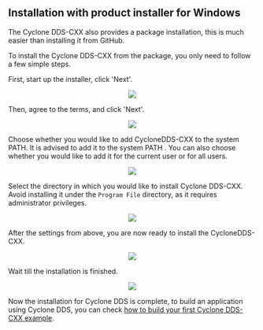 ## Installation with product installer for Windows

The Cyclone DDS-CXX also provides a package installation, this is much easier than installing it from GitHub.

To install the Cyclone DDS-CXX from the package, you only need to follow a few simple steps.

First, start up the installer, click 'Next'.

<div align=center> <img src="figs/5.5-1.png"></div>

Then, agree to the terms, and click 'Next'.

<div align=center> <img src="figs/5.5-2.png"></div>

Choose whether you would like to add CycloneDDS-CXX to the system PATH. It is advised to add it to the system PATH . You can also choose whether you would like to add it for the current user or for all users.

<div align=center> <img src="figs/5.5-3.png"></div>

Select the directory in which you would like to install Cyclone DDS-CXX. Avoid installing it under the `Program File` directory, as it requires administrator privileges.

<div align=center> <img src="figs/5.5-4.png"></div>

After the settings from above, you are now ready to install the CycloneDDS-CXX.

<div align=center> <img src="figs/5.5-5.png"></div>

Wait till the installation is finished.

<div align=center> <img src="figs/5.5-6.png"></div>

Now the installation for Cyclone DDS is complete, to build an application using Cyclone DDS, you can check [how to build your first Cyclone DDS-CXX example](Build-cxx-app/building-your-first-cyclonedds-cxx-example.html).